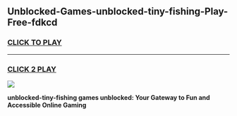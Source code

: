 
## Unblocked-Games-unblocked-tiny-fishing-Play-Free-fdkcd
<h3>
<a href="https://premium76.site?title=unblocked-tiny-fishing&ref=18A1">CLICK TO PLAY</a></h3>
<hr>

<h3>
<a href="https://premium76.site?title=unblocked-tiny-fishing&ref=18A1">CLICK 2 PLAY</a>
  
</h3>

<a href="https://premium76.site?title=unblocked-tiny-fishing&ref=18A1"><img src="https://clearcache.store/games.png"></a>


**unblocked-tiny-fishing games unblocked: Your Gateway to Fun and Accessible Online Gaming**

